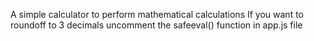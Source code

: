 A simple calculator to perform mathematical calculations
If you want to roundoff to 3 decimals uncomment the safeeval() function in app.js file
